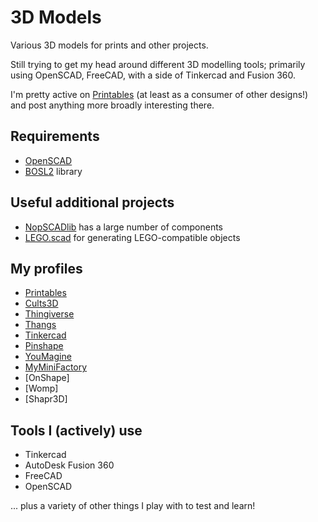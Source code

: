 # 3D Models

Various 3D models for prints and other projects.

Still trying to get my head around different 3D modelling tools; primarily using OpenSCAD, FreeCAD, with a side of Tinkercad and Fusion 360.

I'm pretty active on [Printables](https://www.printables.com/@AndyPiper) (at least as a consumer of other designs!) and post anything more broadly interesting there.

## Requirements

- [OpenSCAD](https://openscad.org)
- [BOSL2](https://github.com/revarbat/BOSL2) library

## Useful additional projects

- [NopSCADlib](https://github.com/nophead/NopSCADlib) has a large number of components
- [LEGO.scad](https://github.com/cfinke/LEGO.scad) for generating LEGO-compatible objects

## My profiles

- [Printables](https://www.printables.com/@AndyPiper)
- [Cults3D](https://cults3d.com/en/users/andypiper)
- [Thingiverse](https://www.thingiverse.com/andypiperuk/)
- [Thangs](https://thangs.com/designer/Andy%20Piper)
- [Tinkercad](https://www.tinkercad.com/users/0z2EwxKwnmp-andy-piper)
- [Pinshape](https://pinshape.com/users/2556538-andy-piper)
- [YouMagine](https://www.youmagine.com/andypiper/designs)
- [MyMiniFactory](https://www.myminifactory.com/users/andypiper)
- [OnShape]
- [Womp]
- [Shapr3D]

## Tools I (actively) use

- Tinkercad
- AutoDesk Fusion 360
- FreeCAD
- OpenSCAD

... plus a variety of other things I play with to test and learn!

